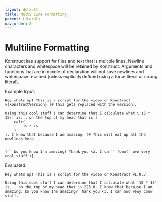 ```yaml
---
layout: default
title: Multi Line Formatting
parent: Literals
nav_order: 2
---
```


# Multiline Formatting

Konstruct has support for files and text that is multiple lines. Newline characters and whitespace will be retained by Konstruct. Arguments and functions that are in middle of declaration will not have newlines and whitespace retained (unless explicitly defined using a force literal or strong literal).

Example Input:

```
Hey whats up! This is a script for the video on Konstruct v{konstructVersion} [# This gets replaced with the version].

Using this cool stuff I can determine that I calculate what \'15 * 15\' is... on the top of my head that is [
    calc(
        15 * 15
    )
]. I knew that because I am amazing. [# This will eat up all the newlines here...


]'''Do you know I'm amazing? Thank you <3. I can'''[owo(' owo very cool stuff')].
```

Evaluated:

```
Hey whats up! This is a script for the video on Konstruct v1.0.3 .

Using this cool stuff I can determine that I calculate what '15 * 15' is... on the top of my head that is 225.0. I knew that because I am amazing. Do you know I'm amazing? Thank you <3. I can owo vewy coow stuff.
```